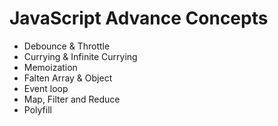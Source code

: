 # JavaScript Advance Concepts

- Debounce & Throttle
- Currying & Infinite Currying
- Memoization
- Falten Array & Object
- Event loop
- Map, Filter and Reduce
- Polyfill
